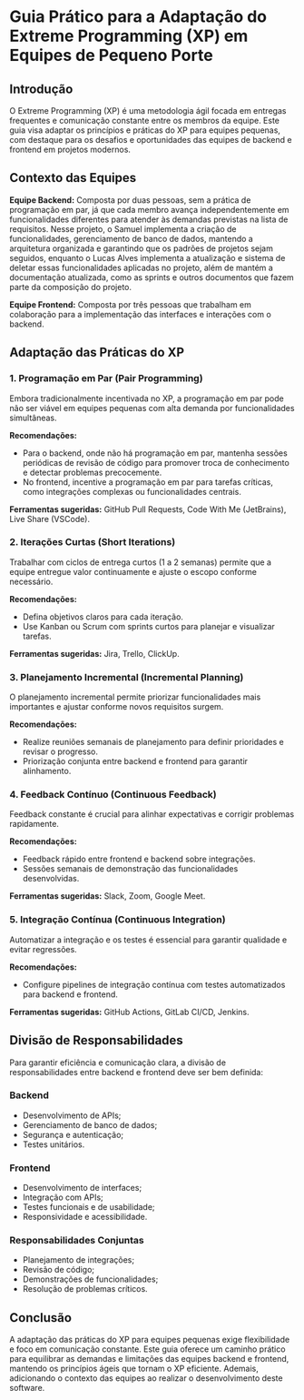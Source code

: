 # Guia Prático para a Adaptação do Extreme Programming (XP) em Equipes de Pequeno Porte

## Introdução

O Extreme Programming (XP) é uma metodologia ágil focada em entregas frequentes e comunicação constante entre os membros da equipe. Este guia visa adaptar os princípios e práticas do XP para equipes pequenas, com destaque para os desafios e oportunidades das equipes de backend e frontend em projetos modernos.

## Contexto das Equipes

**Equipe Backend:** Composta por duas pessoas, sem a prática de programação em par, já que cada membro avança independentemente em funcionalidades diferentes para atender às demandas previstas na lista de requisitos. Nesse projeto, o Samuel implementa a criação de funcionalidades, gerenciamento de banco de dados, mantendo a arquitetura organizada e garantindo que os padrões de projetos sejam seguidos, enquanto o Lucas Alves implementa a atualização e sistema de deletar essas funcionalidades aplicadas no projeto, além de mantém a documentação atualizada, como as sprints e outros documentos que fazem parte da composição do projeto.

**Equipe Frontend:** Composta por três pessoas que trabalham em colaboração para a implementação das interfaces e interações com o backend.

## Adaptação das Práticas do XP

### 1. Programação em Par (Pair Programming)

Embora tradicionalmente incentivada no XP, a programação em par pode não ser viável em equipes pequenas com alta demanda por funcionalidades simultâneas.

**Recomendações:**

- Para o backend, onde não há programação em par, mantenha sessões periódicas de revisão de código para promover troca de conhecimento e detectar problemas precocemente.
- No frontend, incentive a programação em par para tarefas críticas, como integrações complexas ou funcionalidades centrais.

**Ferramentas sugeridas:** GitHub Pull Requests, Code With Me (JetBrains), Live Share (VSCode).

### 2. Iterações Curtas (Short Iterations)

Trabalhar com ciclos de entrega curtos (1 a 2 semanas) permite que a equipe entregue valor continuamente e ajuste o escopo conforme necessário.

**Recomendações:**

- Defina objetivos claros para cada iteração.
- Use Kanban ou Scrum com sprints curtos para planejar e visualizar tarefas.

**Ferramentas sugeridas:** Jira, Trello, ClickUp.

### 3. Planejamento Incremental (Incremental Planning)

O planejamento incremental permite priorizar funcionalidades mais importantes e ajustar conforme novos requisitos surgem.

**Recomendações:**

- Realize reuniões semanais de planejamento para definir prioridades e revisar o progresso.
- Priorização conjunta entre backend e frontend para garantir alinhamento.

### 4. Feedback Contínuo (Continuous Feedback)

Feedback constante é crucial para alinhar expectativas e corrigir problemas rapidamente.

**Recomendações:**

- Feedback rápido entre frontend e backend sobre integrações.
- Sessões semanais de demonstração das funcionalidades desenvolvidas.

**Ferramentas sugeridas:** Slack, Zoom, Google Meet.

### 5. Integração Contínua (Continuous Integration)

Automatizar a integração e os testes é essencial para garantir qualidade e evitar regressões.

**Recomendações:**

- Configure pipelines de integração contínua com testes automatizados para backend e frontend.

**Ferramentas sugeridas:** GitHub Actions, GitLab CI/CD, Jenkins.

## Divisão de Responsabilidades

Para garantir eficiência e comunicação clara, a divisão de responsabilidades entre backend e frontend deve ser bem definida:

### Backend

- Desenvolvimento de APIs;
- Gerenciamento de banco de dados;
- Segurança e autenticação;
- Testes unitários.

### Frontend

- Desenvolvimento de interfaces;
- Integração com APIs;
- Testes funcionais e de usabilidade;
- Responsividade e acessibilidade.

### Responsabilidades Conjuntas

- Planejamento de integrações;
- Revisão de código;
- Demonstrações de funcionalidades;
- Resolução de problemas críticos.

## Conclusão

A adaptação das práticas do XP para equipes pequenas exige flexibilidade e foco em comunicação constante. Este guia oferece um caminho prático para equilibrar as demandas e limitações das equipes backend e frontend, mantendo os princípios ágeis que tornam o XP eficiente. Ademais, adicionando o contexto das equipes ao realizar o desenvolvimento deste software.